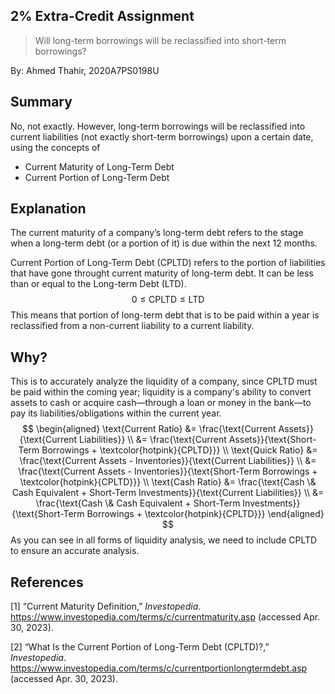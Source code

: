 ## $2 \%$ Extra-Credit Assignment

> Will long-term borrowings will be reclassified into short-term borrowings?

By: Ahmed Thahir, 2020A7PS0198U

## Summary

No, not exactly. However, long-term borrowings will be reclassified into current liabilities (not exactly short-term borrowings) upon a certain date, using the concepts of

- Current Maturity of Long-Term Debt
- Current Portion of Long-Term Debt

## Explanation

The current maturity of a company’s long-term debt refers to the stage when a long-term debt (or a portion of it) is due within the next 12 months.

Current Portion of Long-Term Debt (CPLTD) refers to the portion of liabilities that have gone throught current maturity of long-term debt. It can be less than or equal to the Long-term Debt (LTD).
$$
0 \le \text{CPLTD} \le \text{LTD}
$$
This means that portion of long-term debt that is to be paid within a year is reclassified from a non-current liability to a current liability.

## Why?

This is to accurately analyze the liquidity of a company, since CPLTD must be paid within the coming year; liquidity is a company's ability to convert assets to cash or acquire cash—through a loan or money in the bank—to pay its liabilities/obligations within the current year.
$$
\begin{aligned}
\text{Current Ratio} &= \frac{\text{Current Assets}}{\text{Current Liabilities}} \\
&= \frac{\text{Current Assets}}{\text{Short-Term Borrowings + \textcolor{hotpink}{CPLTD}}} \\
\text{Quick Ratio} &= \frac{\text{Current Assets - Inventories}}{\text{Current Liabilities}} \\
&= \frac{\text{Current Assets - Inventories}}{\text{Short-Term Borrowings + \textcolor{hotpink}{CPLTD}}} \\
\text{Cash Ratio} &= \frac{\text{Cash \& Cash Equivalent + Short-Term Investments}}{\text{Current Liabilities}} \\
&= \frac{\text{Cash \& Cash Equivalent + Short-Term Investments}}{\text{Short-Term Borrowings + \textcolor{hotpink}{CPLTD}}}
\end{aligned}
$$
As you can see in all forms of liquidity analysis, we need to include CPLTD to ensure an accurate analysis.

## References

[1] “Current Maturity Definition,” *Investopedia*. https://www.investopedia.com/terms/c/currentmaturity.asp (accessed Apr. 30, 2023).

[2] “What Is the Current Portion of Long-Term Debt (CPLTD)?,” *Investopedia*. https://www.investopedia.com/terms/c/currentportionlongtermdebt.asp (accessed Apr. 30, 2023).
